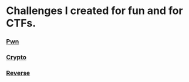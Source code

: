 # Challenges I created for fun and for CTFs.
### [Pwn](https://github.com/w3th4nds/my_challenges/tree/master/pwn)
### [Crypto](https://github.com/w3th4nds/my_challenges/tree/master/crypto/)
### [Reverse](https://github.com/w3th4nds/my_challenges/tree/master/reverse/)
